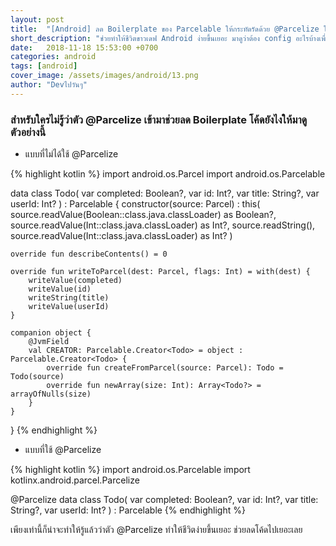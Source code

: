 ```yaml
---
layout: post
title:  "[Android] ลด Boilerplate ของ Parcelable ให้กระทัดรัดด้วย @Parcelize ใน Kotlin"
short_description: "ช่วยทำให้ชีวิตขาวเดฟ Android ง่ายขึ้นเยอะ มาดูว่าต้อง config อะไรบ้างเพื่อใช้งาน"
date:   2018-11-18 15:53:00 +0700
categories: android
tags: [android]
cover_image: /assets/images/android/13.png
author: "Devไปวันๆ"
---
```


### สำหรับใครไม่รู้ว่าตัว @Parcelize เข้ามาช่วยลด Boilerplate โค้ดยังไงให้มาดูตัวอย่างนี้

- แบบที่ไม่ได้ใช้ @Parcelize

{% highlight kotlin %}
import android.os.Parcel
import android.os.Parcelable

data class Todo(
        var completed: Boolean?,
        var id: Int?,
        var title: String?,
        var userId: Int?
) : Parcelable {
    constructor(source: Parcel) : this(
            source.readValue(Boolean::class.java.classLoader) as Boolean?,
            source.readValue(Int::class.java.classLoader) as Int?,
            source.readString(),
            source.readValue(Int::class.java.classLoader) as Int?
    )

    override fun describeContents() = 0

    override fun writeToParcel(dest: Parcel, flags: Int) = with(dest) {
        writeValue(completed)
        writeValue(id)
        writeString(title)
        writeValue(userId)
    }

    companion object {
        @JvmField
        val CREATOR: Parcelable.Creator<Todo> = object : Parcelable.Creator<Todo> {
            override fun createFromParcel(source: Parcel): Todo = Todo(source)
            override fun newArray(size: Int): Array<Todo?> = arrayOfNulls(size)
        }
    }
}
{% endhighlight %}

- แบบที่ใช้ @Parcelize

{% highlight kotlin %}
import android.os.Parcelable
import kotlinx.android.parcel.Parcelize

@Parcelize
data class Todo(
        var completed: Boolean?,
        var id: Int?,
        var title: String?,
        var userId: Int?
) : Parcelable
{% endhighlight %}

เพียงเท่านี้ก็น่าจะทำให้รู้แล้วว่าตัว @Parcelize ทำให้ชีวิตง่ายขึ้นเยอะ ช่วยลดโค้ดไปเยอะเลย
